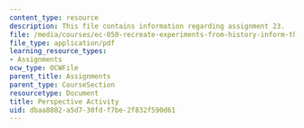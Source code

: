 ```yaml
---
content_type: resource
description: This file contains information regarding assignment 23.
file: /media/courses/ec-050-recreate-experiments-from-history-inform-the-future-from-the-past-galileo-january-iap-2010/dbaa8802a5d730fdf7be2f832f590d61_MITEC_050IAP10_assn23.pdf
file_type: application/pdf
learning_resource_types:
- Assignments
ocw_type: OCWFile
parent_title: Assignments
parent_type: CourseSection
resourcetype: Document
title: Perspective Activity
uid: dbaa8802-a5d7-30fd-f7be-2f832f590d61
---
```

